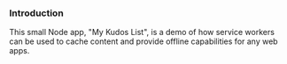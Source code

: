 ### Introduction

This small Node app, "My Kudos List", is a demo of how service workers can be used to cache content and provide offline capabilities for any web apps. 
